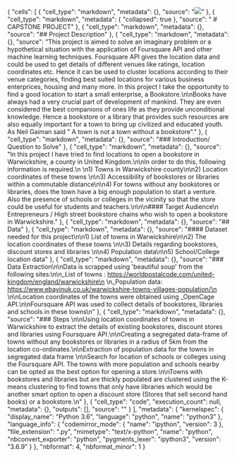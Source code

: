 {
    "cells": [
        {
            "cell_type": "markdown",
            "metadata": {},
            "source": "![](https://img.thedailybeast.com/image/upload/c_crop,d_placeholder_euli9k,h_675,w_1200,x_0,y_0/dpr_2.0/c_limit,w_740/fl_lossy,q_auto/v1493058170/articles/2011/10/12/america-s-greatest-independent-bookstores-and-why-they-should-survive/independent-bookstores-fountain-books_ocfbpl)"
        },
        {
            "cell_type": "markdown",
            "metadata": {
                "collapsed": true
            },
            "source": " #                                                                                     CAPSTONE PROJECT"
        },
        {
            "cell_type": "markdown",
            "metadata": {},
            "source": "## Project Description"
        },
        {
            "cell_type": "markdown",
            "metadata": {},
            "source": "This project is aimed to solve an imaginary problem or a hypothetical situation with the application of Foursquare API and other machine learning techniques. Foursquare API gives the location data and could be used to get details of different venues like ratings, location coordinates etc. Hence it can be used to cluster locations according to their venue categories, finding best suited locations for various business enterprices, housing and many more. In this project I take the opportunity to find a good location to start a small enterprise, a Bookstore.\n\nBooks have always had a very crucial part of development of mankind. They are even considered the best companions of ones life as they provide unconditional knowledge. Hence a bookstore or a library that provides such resources are also equally important for a town to bring up civilized and educated youth. As Neil Gaiman said \" A town is not a town without a bookstore\"."
        },
        {
            "cell_type": "markdown",
            "metadata": {},
            "source": "### Introduction/ Question to Solve"
        },
        {
            "cell_type": "markdown",
            "metadata": {},
            "source": "In this project I have tried to find locations to open a bookstore in Warwickshire, a county in United Kingdom.\n\nIn order to do this, following information is required.\n \n1) Towns in Warwickshire county\n\n2) Location coordinates of these towns \n\n3) Accessibility of bookstores or libraries within a commutable distance\n\n4) For towns without any bookstores or libraries, does the town have a big enough population to start a venture. Also the presence of schools or colleges in the vicinity so that the store could be useful for students and teachers.\n\n\n#### Target Audience\n Entrepreneurs / High street bookstore chains who wish to open a bookstore in Warwickshire."
        },
        {
            "cell_type": "markdown",
            "metadata": {},
            "source": "## Data"
        },
        {
            "cell_type": "markdown",
            "metadata": {},
            "source": "#### Dataset needed for this project\n\n1) List of towns in Warwickshire\n\n2) The location coordinates of these towns \n\n3) Details regarding bookstores, discount stores and libraries \n\n4) Population data\n\n5) School/College location data"
        },
        {
            "cell_type": "markdown",
            "metadata": {},
            "source": "### Data Extraction\n\nData is scrapped using 'beautiful soup' from the following sites:\n\n_List of towns : https://worldpostalcode.com/united-kingdom/england/warwickshire\n    \n_Population data:   https://www.ebayinuk.co.uk/warwickshire-towns-villages-population/\n \n\nLocation coordinates of the towns were obtained using _OpenCage API.\n\nFoursquare API was used to collect details of bookstores, libraries and schools in these towns\n"
        },
        {
            "cell_type": "markdown",
            "metadata": {},
            "source": "### Steps \n\nUsing location coordinates of towns in Warwickshire to extract the details of existing bookstores, discount stores and libraries using Foursquare API.\n\nCreating a segregated data-frame of towns without any bookstores or libraries in a radius of 5km from the location co-ordinates.\n\nExtraction of population data for the towns in segregated data frame \n\nSearch for location of schools or colleges using the Foursquare API. The towns with more population and schools nearby can be opted as the best option for opening a store.\n\nTowns with bookstores and libraries but are thickly populated are clustered using the K-means clustering to find towns that only have libraries which would be another smart option to open a discount store (Stores that sell second hand books) or a bookstore.\n"
        },
        {
            "cell_type": "code",
            "execution_count": null,
            "metadata": {},
            "outputs": [],
            "source": ""
        }
    ],
    "metadata": {
        "kernelspec": {
            "display_name": "Python 3.6",
            "language": "python",
            "name": "python3"
        },
        "language_info": {
            "codemirror_mode": {
                "name": "ipython",
                "version": 3
            },
            "file_extension": ".py",
            "mimetype": "text/x-python",
            "name": "python",
            "nbconvert_exporter": "python",
            "pygments_lexer": "ipython3",
            "version": "3.6.9"
        }
    },
    "nbformat": 4,
    "nbformat_minor": 1
}
